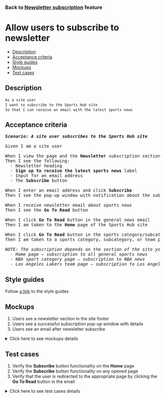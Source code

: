 ### Back to [Newsletter subscription](../../README.md) feature

# Allow users to subscribe to newsletter

- [Description](#description)
- [Acceptance criteria](#acceptance-criteria)
- [Style guides](#style-guides)
- [Mockups](#mockups)
- [Test cases](#test-cases)

## Description

    As a site user
    I want to subscribe to the Sports Hub site
    So that I can receive an email with the latest sports news

## Acceptance criteria

<pre>
<b><i>Scenario: A site user subscribes to the Sports Hub site</i></b>

Given I am a site user

When I view the page and the <b>Newsletter</b> subscription section in the site footer
Then I see the following:
  - Newsletter heading
  - <b>Sign up to receive the latest sports news</b> label
  - Input for an email address
  - The <b>Subscribe</b> button

When I enter an email address and click <b>Subscribe</b>
Then I see the pop-up window with notification about the subscribed news category

When I receive newsletter email about sports news
Then I see the <b>Go To Read</b> button

When I click <b>Go To Read</b> button in the general news email
Then I am taken to the <b>Home</b> page of the Sports Hub site 

When I click <b>Go To Read</b> button in the sports category/subcategory/team news email
Then I am taken to a sports category, subcategory, or team page of the Sports Hub site

<i>NOTE: The subscription depends on the section of the site you are currently on, for example:
  - Home page – subscription to all general sports news
  - NBA sport category page – subscription to NBA news
  - Los Angeles Lakers team page – subscription to Los Angeles Lakers team news</i>
</pre>

## Style guides

Follow [a link](https://www.figma.com/proto/0zkkf5WC77OSpvyD6YXpFE/Style-guides?page-id=0%3A1&node-id=19%3A5368&viewport=266%2C48%2C0.54&scaling=min-zoom&starting-point-node-id=19%3A5368) to the style guides

## Mockups

1. Users see a newsletter section in the site footer
2. Users see a successful subscription pop-up window with details
3. Users see an email after newsletter subscribe

<details>
  <summary>Click here to see mockups details</summary>

**1. Users see a newsletter section in the site footer:**

![Users see a newsletter section in the site footer](/web_application_features/newsletter_email/images/site_footer.png)

**2. Users see a successful subscription pop-up window with details:**

![Users see a successful subscription pop-up window with details](/web_application_features/newsletter_email/images/successful_subscription.png)

**3. Users see an email after newsletter subscribe:**

![Users see an email after newsletter subscribe](/web_application_features/newsletter_email/images/news_email.png)

</details>

## Test cases

1. Verify the <b>Subscribe</b> button functionality on the <b>Home</b> page
2. Verify the <b>Subscribe</b> button functionality on any opened page
3. Verify that the user is redirected to the appropriate page by clicking the <b>Go To Read</b> button in the email

<details>
  <summary>Click here to see test cases details</summary>

### **#1. Verify the Subscribe button functionality on the Home page**

|Preconditions|Steps|Expected result
--------------|-----|----------
|- On the site footer > <b>Newsletter</b>|1) In the <b>Your email address</b> field, enter an email address</br>2) Click <b>Subscribe</b></br>3) Verify that the user is subscribed to all general sports news|2) The pop-up window appears with a notification that the user is subscribed to all general sports news</br>3) The user receives an email with the latest news from all categories on a daily basis|

### **#2. Verify the Subscribe button functionality on any opened page**

|Preconditions|Steps|Expected result
--------------|-----|----------
|- On the <b>NBA</b> category page/<b>Los Angeles Lakers</b> team page</br>- On the site footer > <b>Newsletter</b>|1) In the <b>Your email address</b> field, enter the user email address</br>2) Click <b>Subscribe</b></br>3) Verify that the user is subscribed to <b>NBA</b> category/<b>Los Angeles Lakers</b> team news|2) The pop-up window appears with a notification that the user is subscribed to <b>NBA</b> category/<b>Los Angeles Lakers</b> team news</br>3) The user receives an email with the latest news from the appropriate category/team page on a daily basis|

### **#3. Verify that the user is redirected to the appropriate page by clicking the Go To Read button in the email**

|Preconditions|Steps|Expected result
--------------|-----|----------
|- The user is subscribed and receives an email with general news</br>- The user is subscribed and receives an email with category, subcategory, or team news|1) Open an email with general news</br>2) Click <b>Go to read</b></br>3) Open an email with category, subcategory, or team news</br>4) Click <b>Go to read</b>|2) The page with general news (<b>Home</b>) is opened</br>4) The page with category, subcategory, or team news is opened|

</details>
